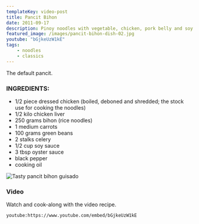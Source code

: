 ```yaml
---
templateKey: video-post
title: Pancit Bihon
date: 2011-09-17
description: Pinoy noodles with vegetable, chicken, pork belly and soy sauce
featured_image: /images/pancit-bihon-dish-02.jpg
youtube: "bGjkeUzW1kE"
tags:
    - noodles
    - classics
---
```


The default pancit.

### INGREDIENTS:
* 1/2 piece dressed chicken (boiled, deboned and shredded; the stock use for cooking the noodles)
* 1/2 kilo chicken liver
* 250 grams bihon (rice noodles)
* 1 medium carrots
* 100 grams green beans
* 2 stalks celery
* 1/2 cup soy sauce
* 3 tbsp oyster sauce
* black pepper
* cooking oil

![Tasty pancit bihon guisado](/images/pancit-bihon-dish-01.jpg)

### Video
Watch and cook-along with the video recipe.

`youtube:https://www.youtube.com/embed/bGjkeUzW1kE`

